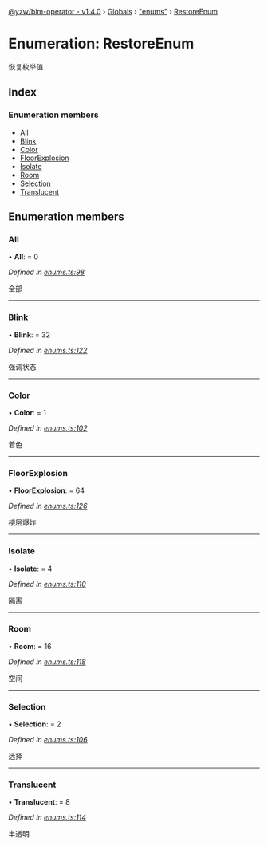 [@yzw/bim-operator - v1.4.0](../README.md) › [Globals](../globals.md) › ["enums"](../modules/_enums_.md) › [RestoreEnum](_enums_.restoreenum.md)

# Enumeration: RestoreEnum

恢复枚举值

## Index

### Enumeration members

* [All](_enums_.restoreenum.md#all)
* [Blink](_enums_.restoreenum.md#blink)
* [Color](_enums_.restoreenum.md#color)
* [FloorExplosion](_enums_.restoreenum.md#floorexplosion)
* [Isolate](_enums_.restoreenum.md#isolate)
* [Room](_enums_.restoreenum.md#room)
* [Selection](_enums_.restoreenum.md#selection)
* [Translucent](_enums_.restoreenum.md#translucent)

## Enumeration members

###  All

• **All**: = 0

*Defined in [enums.ts:98](https://github.com/youkaisteve/bim-operator/blob/16b53dc/src/enums.ts#L98)*

全部

___

###  Blink

• **Blink**: = 32

*Defined in [enums.ts:122](https://github.com/youkaisteve/bim-operator/blob/16b53dc/src/enums.ts#L122)*

强调状态

___

###  Color

• **Color**: = 1

*Defined in [enums.ts:102](https://github.com/youkaisteve/bim-operator/blob/16b53dc/src/enums.ts#L102)*

着色

___

###  FloorExplosion

• **FloorExplosion**: = 64

*Defined in [enums.ts:126](https://github.com/youkaisteve/bim-operator/blob/16b53dc/src/enums.ts#L126)*

楼层爆炸

___

###  Isolate

• **Isolate**: = 4

*Defined in [enums.ts:110](https://github.com/youkaisteve/bim-operator/blob/16b53dc/src/enums.ts#L110)*

隔离

___

###  Room

• **Room**: = 16

*Defined in [enums.ts:118](https://github.com/youkaisteve/bim-operator/blob/16b53dc/src/enums.ts#L118)*

空间

___

###  Selection

• **Selection**: = 2

*Defined in [enums.ts:106](https://github.com/youkaisteve/bim-operator/blob/16b53dc/src/enums.ts#L106)*

选择

___

###  Translucent

• **Translucent**: = 8

*Defined in [enums.ts:114](https://github.com/youkaisteve/bim-operator/blob/16b53dc/src/enums.ts#L114)*

半透明
